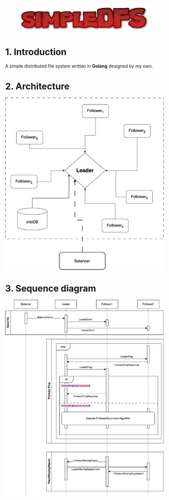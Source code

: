 <p align="center">
  <img src="res/logo.png" alt="logo"/>
</p>

# 1. Introduction

A simple distributed file system written in **Golang** designed by my own.

# 2. Architecture

![architecture](res/simple-dfs-architecture.png)

# 3. Sequence diagram

![seq-diagram](res/simple-dfs-sequence-dig.png)
